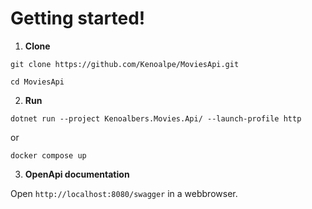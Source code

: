# Getting started!
1. **Clone**
    
`git clone https://github.com/Kenoalpe/MoviesApi.git`

`cd MoviesApi`

2. **Run**
   
`dotnet run --project Kenoalbers.Movies.Api/ --launch-profile http`

or

`docker compose up`

3. **OpenApi documentation**
   
Open `http://localhost:8080/swagger` in a webbrowser.
